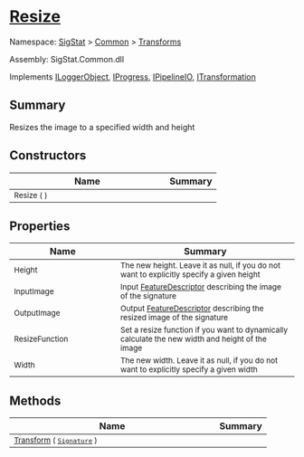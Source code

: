 # [Resize](./Resize.md)

Namespace: [SigStat]() > [Common](./../README.md) > [Transforms](./README.md)

Assembly: SigStat.Common.dll

Implements [ILoggerObject](./../ILoggerObject.md), [IProgress](./../Helpers/IProgress.md), [IPipelineIO](./../Pipeline/IPipelineIO.md), [ITransformation](./../ITransformation.md)

## Summary
Resizes the image to a specified width and height

## Constructors

| Name | Summary | 
| --- | --- | 
| <sub>Resize (  )</sub><img style="cursor:not-allowed;" width=200/>| <sub></sub>| <br>


## Properties

| Name | Summary | 
| --- | --- | 
| <sub>Height</sub><img style="cursor:not-allowed;" width=200/>| <sub>The new height. Leave it as null, if you do not want to explicitly specify a given height</sub>| <br>
| <sub>InputImage</sub><img style="cursor:not-allowed;" width=200/>| <sub>Input [FeatureDescriptor](https://github.com/hargitomi97/sigstat/blob/master/docs/md/SigStat/Common/FeatureDescriptor.md) describing the image of the signature</sub>| <br>
| <sub>OutputImage</sub><img style="cursor:not-allowed;" width=200/>| <sub>Output [FeatureDescriptor](https://github.com/hargitomi97/sigstat/blob/master/docs/md/SigStat/Common/FeatureDescriptor.md) describing the resized image of the signature</sub>| <br>
| <sub>ResizeFunction</sub><img style="cursor:not-allowed;" width=200/>| <sub>Set a resize function if you want to dynamically calculate the new width and height of the image</sub>| <br>
| <sub>Width</sub><img style="cursor:not-allowed;" width=200/>| <sub>The new width. Leave it as null, if you do not want to explicitly specify a given width</sub>| <br>


## Methods

| Name | Summary | 
| --- | --- | 
| <sub>[Transform](./Methods/Resize-100663716.md) ( [`Signature`](./../Signature.md) )</sub><img style="cursor:not-allowed;" width=200/>| <sub></sub>| <br>


